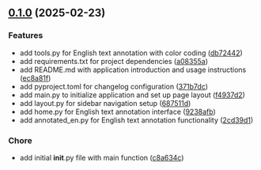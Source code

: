 <!-- insertion marker -->
<a name="0.1.0"></a>

## [0.1.0](https://github.com///compare/18a9b8542f17abcabc0fc9e74eed511812e4abe9...0.1.0) (2025-02-23)

### Features

- add tools.py for English text annotation with color coding ([db72442](https://github.com///commit/db72442adef41ddcaeb4ac0bfaaf55d42f54dba1))
- add requirements.txt for project dependencies ([a08355a](https://github.com///commit/a08355af3b748ce516f04868720ef90cecaf2a68))
- add README.md with application introduction and usage instructions ([ec8a81f](https://github.com///commit/ec8a81f6ed5bd386e64062dece49030671ad4a17))
- add pyproject.toml for changelog configuration ([371b7dc](https://github.com///commit/371b7dc23ad47b7c15051c01e78e5c07d184e361))
- add main.py to initialize application and set up page layout ([f4937d2](https://github.com///commit/f4937d28cf0329d96787756c197d2798f6853e96))
- add layout.py for sidebar navigation setup ([687511d](https://github.com///commit/687511d397809bce127267134768e721809d84ee))
- add home.py for English text annotation interface ([9238afb](https://github.com///commit/9238afb975ff1019c3fdf5e53bd39d74b322bfe1))
- add annotated_en.py for English text annotation functionality ([2cd39d1](https://github.com///commit/2cd39d1fda2f65163b7311abaf35681460cd2c3e))

### Chore

- add initial __init__.py file with main function ([c8a634c](https://github.com///commit/c8a634c20b0b802b0c434a11cb80bffff10284ad))

